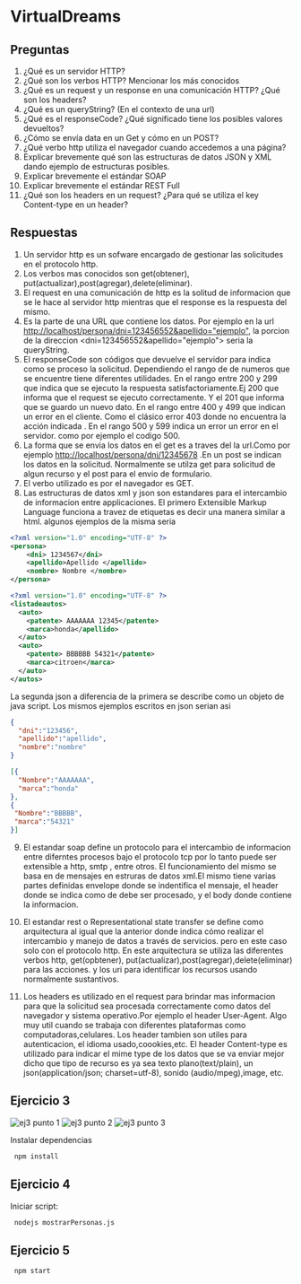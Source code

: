 # VirtualDreams

## Preguntas

1. ¿Qué es un servidor HTTP?
2. ¿Qué son los verbos HTTP? Mencionar los más conocidos
3. ¿Qué es un request y un response en una comunicación HTTP? ¿Qué son los headers?
4. ¿Qué es un queryString? (En el contexto de una url)
5. ¿Qué es el responseCode? ¿Qué significado tiene los posibles valores devueltos?
6. ¿Cómo se envía data en un Get y cómo en un POST?
7. ¿Qué verbo http utiliza el navegador cuando accedemos a una página?
8. Explicar brevemente qué son las estructuras de datos JSON y XML dando ejemplo de estructuras posibles.
9. Explicar brevemente el estándar SOAP
10. Explicar brevemente el estándar REST Full
11. ¿Qué son los headers en un request? ¿Para qué se utiliza el key Content-type en un header?

## Respuestas

1. Un servidor http es un sofware encargado de gestionar las solicitudes en el protocolo http.
2. Los  verbos mas conocidos son get(obtener), put(actualizar),post(agregar),delete(eliminar).
3. El request en una comunicación de http es la solitud de informacion que se le hace al servidor http mientras que el response es la respuesta del mismo.
4. Es la parte de una URL que contiene los datos. Por ejemplo en la url <http://localhost/persona/dni=123456552&apellido="ejemplo">, la porcion de la direccion <dni=123456552&apellido="ejemplo"> seria la queryString.
5. El responseCode son códigos que devuelve el servidor para indica como se  proceso la solicitud. Dependiendo el rango de de numeros que se encuentre tiene diferentes utilidades.
 En el rango entre 200 y 299 que indica que se ejecuto la respuesta satisfactoriamente.Ej 200 que informa que el request se ejecuto correctamente. Y el 201 que informa que se guardo un nuevo dato.
 En el rango entre 400 y 499 que indican un error en el cliente. Como el clásico error 403 donde no encuentra la acción indicada .
 En el rango 500 y 599  indica  un  error un error en el servidor. como por ejemplo el codigo 500.
6. La forma que  se envia los datos en el get es a traves del la url.Como por ejemplo <http://localhost/persona/dni/12345678> .En un post se indican los datos en la solicitud. Normalmente se utilza get para solicitud de algun recurso  y el post para el envio de formulario.
7. El verbo utilizado es por el navegador es GET.
8. Las estructuras de datos xml y json son estandares para el intercambio de informacion entre applicaciones.
   El primero Extensible Markup Language funciona a travez de etiquetas es decir una manera similar a html.
  algunos  ejemplos de la misma seria

  ```xml
  <?xml version="1.0" encoding="UTF-8" ?>
  <persona>
      <dni> 1234567</dni>
      <apellido>Apellido </apellido>
      <nombre> Nombre </nombre>
  </persona>

  <?xml version="1.0" encoding="UTF-8" ?>
  <listadeautos>
    <auto>
      <patente> AAAAAAA 12345</patente>
      <marca>honda</apellido>
    </auto>
    <auto>
      <patente> BBBBBB 54321</patente>
      <marca>citroen</marca>
    </auto>
  </autos>
 ```

 La segunda json a diferencia de la primera se describe como un objeto de java script. Los mismos ejemplos escritos en json serian asi

 ```json
 {
   "dni":"123456",
   "apellido":"apellido",
   "nombre":"nombre"
 }
```

 ```json
 [{
   "Nombre":"AAAAAAA",
   "marca":"honda"
 },
 {
  "Nombre":"BBBBB",
  "marca":"54321"
 }]
 ```

9. El estandar soap define un protocolo para el intercambio de informacion entre diferntes procesos bajo el protocolo tcp por lo tanto puede ser extensible a http, smtp , entre otros. El funcionamiento del mismo se basa en de mensajes en estruras de datos xml.El mismo tiene varias partes definidas envelope donde se indentifica el mensaje, el header donde se indica como de debe ser procesado, y el body donde contiene la informacion.

10. El estandar rest o Representational state transfer se define como arquitectura al igual que la anterior donde indica cómo realizar el intercambio y manejo de datos a través de servicios. pero en este caso solo con el protocolo http. En este arquitectura se utiliza las diferentes verbos http, get(opbtener), put(actualizar),post(agregar),delete(eliminar) para las acciones. y los uri para identificar los recursos usando normalmente sustantivos.

11.  Los headers es utilizado en el request para brindar mas informacion para que la solicitud sea procesada correctamente como datos del navegador y sistema operativo.Por ejemplo el header User-Agent. Algo muy util cuando se trabaja con diferentes plataformas como computadoras,celulares. Los header tambien son utiles para autenticacion, el idioma usado,coookies,etc.
El header Content-type es utilizado para indicar el mime type de los datos que se va enviar mejor dicho que tipo de recurso es ya sea texto plano(text/plain), un json(application/json; charset=utf-8), sonido (audio/mpeg),image, etc.


## Ejercicio 3


![ej3 punto 1](https://raw.githubusercontent.com/ebis19/VirtualDreams/main/ScreenShot/VirtualDream-postman-get.png)
![ej3 punto 2](https://raw.githubusercontent.com/ebis19/VirtualDreams/main/ScreenShot/VirtualDream-postman-post.png)
![ej3 punto 3](https://raw.githubusercontent.com/ebis19/VirtualDreams/main/ScreenShot/VirtualDream-postman-get-2.png)


Instalar dependencias

```bash
 npm install
```

## Ejercicio 4

 Iniciar script:

```bash
 nodejs mostrarPersonas.js
```

## Ejercicio 5

```bash
 npm start
```
